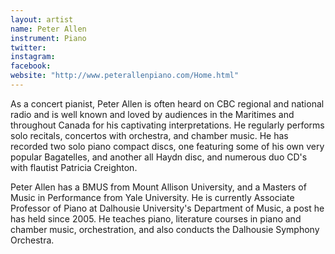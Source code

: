 ```yaml
---
layout: artist
name: Peter Allen
instrument: Piano
twitter:
instagram:
facebook:
website: "http://www.peterallenpiano.com/Home.html"
---
```


As a concert pianist, Peter Allen is often heard on CBC regional and national radio and is well known and loved by audiences in the Maritimes and throughout Canada for his captivating interpretations. He regularly performs solo recitals, concertos with orchestra, and chamber music. He has recorded two solo piano compact discs, one featuring some of his own very popular Bagatelles, and another all Haydn disc, and numerous duo CD's with flautist Patricia Creighton. 

Peter Allen has a BMUS from Mount Allison University, and a Masters of Music in Performance from Yale University. He is currently Associate Professor of Piano at Dalhousie University's Department of Music, a post he has held since 2005. He teaches piano, literature courses in piano and chamber music, orchestration, and also conducts the Dalhousie Symphony Orchestra.